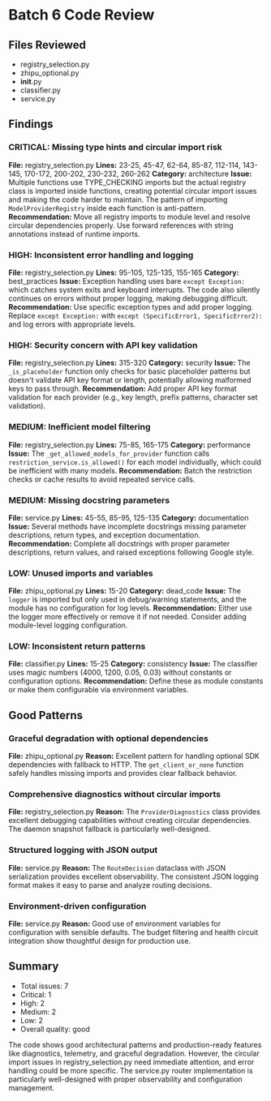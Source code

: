 # Batch 6 Code Review

## Files Reviewed
- registry_selection.py
- zhipu_optional.py
- __init__.py
- classifier.py
- service.py

## Findings

### CRITICAL: Missing type hints and circular import risk
**File:** registry_selection.py
**Lines:** 23-25, 45-47, 62-64, 85-87, 112-114, 143-145, 170-172, 200-202, 230-232, 260-262
**Category:** architecture
**Issue:** Multiple functions use TYPE_CHECKING imports but the actual registry class is imported inside functions, creating potential circular import issues and making the code harder to maintain. The pattern of importing `ModelProviderRegistry` inside each function is anti-pattern.
**Recommendation:** Move all registry imports to module level and resolve circular dependencies properly. Use forward references with string annotations instead of runtime imports.

### HIGH: Inconsistent error handling and logging
**File:** registry_selection.py
**Lines:** 95-105, 125-135, 155-165
**Category:** best_practices
**Issue:** Exception handling uses bare `except Exception:` which catches system exits and keyboard interrupts. The code also silently continues on errors without proper logging, making debugging difficult.
**Recommendation:** Use specific exception types and add proper logging. Replace `except Exception:` with `except (SpecificError1, SpecificError2):` and log errors with appropriate levels.

### HIGH: Security concern with API key validation
**File:** registry_selection.py
**Lines:** 315-320
**Category:** security
**Issue:** The `_is_placeholder` function only checks for basic placeholder patterns but doesn't validate API key format or length, potentially allowing malformed keys to pass through.
**Recommendation:** Add proper API key format validation for each provider (e.g., key length, prefix patterns, character set validation).

### MEDIUM: Inefficient model filtering
**File:** registry_selection.py
**Lines:** 75-85, 165-175
**Category:** performance
**Issue:** The `_get_allowed_models_for_provider` function calls `restriction_service.is_allowed()` for each model individually, which could be inefficient with many models.
**Recommendation:** Batch the restriction checks or cache results to avoid repeated service calls.

### MEDIUM: Missing docstring parameters
**File:** service.py
**Lines:** 45-55, 85-95, 125-135
**Category:** documentation
**Issue:** Several methods have incomplete docstrings missing parameter descriptions, return types, and exception documentation.
**Recommendation:** Complete all docstrings with proper parameter descriptions, return values, and raised exceptions following Google style.

### LOW: Unused imports and variables
**File:** zhipu_optional.py
**Lines:** 15-20
**Category:** dead_code
**Issue:** The `logger` is imported but only used in debug/warning statements, and the module has no configuration for log levels.
**Recommendation:** Either use the logger more effectively or remove it if not needed. Consider adding module-level logging configuration.

### LOW: Inconsistent return patterns
**File:** classifier.py
**Lines:** 15-25
**Category:** consistency
**Issue:** The classifier uses magic numbers (4000, 1200, 0.05, 0.03) without constants or configuration options.
**Recommendation:** Define these as module constants or make them configurable via environment variables.

## Good Patterns

### Graceful degradation with optional dependencies
**File:** zhipu_optional.py
**Reason:** Excellent pattern for handling optional SDK dependencies with fallback to HTTP. The `get_client_or_none` function safely handles missing imports and provides clear fallback behavior.

### Comprehensive diagnostics without circular imports
**File:** registry_selection.py
**Reason:** The `ProviderDiagnostics` class provides excellent debugging capabilities without creating circular dependencies. The daemon snapshot fallback is particularly well-designed.

### Structured logging with JSON output
**File:** service.py
**Reason:** The `RouteDecision` dataclass with JSON serialization provides excellent observability. The consistent JSON logging format makes it easy to parse and analyze routing decisions.

### Environment-driven configuration
**File:** service.py
**Reason:** Good use of environment variables for configuration with sensible defaults. The budget filtering and health circuit integration show thoughtful design for production use.

## Summary
- Total issues: 7
- Critical: 1
- High: 2
- Medium: 2
- Low: 2
- Overall quality: good

The code shows good architectural patterns and production-ready features like diagnostics, telemetry, and graceful degradation. However, the circular import issues in registry_selection.py need immediate attention, and error handling could be more specific. The service.py router implementation is particularly well-designed with proper observability and configuration management.